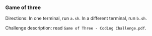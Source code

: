 ### Game of three

Directions: In one terminal, run `a.sh`. In a different terminal, run `b.sh`.

Challenge description: read `Game of Three - Coding Challenge.pdf`.
